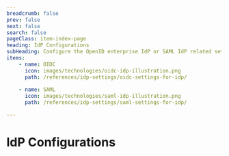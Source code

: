 ```yaml
---
breadcrumb: false
prev: false
next: false
search: false
pageClass: item-index-page
heading: IdP Configurations
subHeading: Configure the OpenID enterprise IdP or SAML IdP related settings in Asgardeo
items:
    - name: OIDC
      icon: images/technologies/oidc-idp-illustration.png
      path: /references/idp-settings/oidc-settings-for-idp/
    
    - name: SAML
      icon: images/technologies/saml-idp-illustration.png
      path: /references/idp-settings/saml-settings-for-idp/

---
```


# IdP Configurations

<CardView/>

